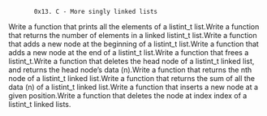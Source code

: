            0x13. C - More singly linked lists
Write a function that prints all the elements of a listint_t list.Write a function that returns the number of elements in a linked listint_t list.Write a function that adds a new node at the beginning of a listint_t list.Write a function that adds a new node at the end of a listint_t list.Write a function that frees a listint_t.Write a function that deletes the head node of a listint_t linked list, and returns the head node’s data (n).Write a function that returns the nth node of a listint_t linked list.Write a function that returns the sum of all the data (n) of a listint_t linked list.Write a function that inserts a new node at a given position.Write a function that deletes the node at index index of a listint_t linked lists.
